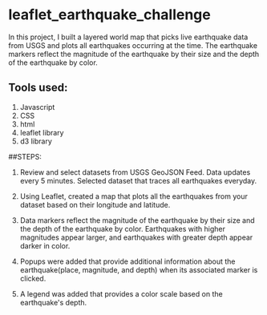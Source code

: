 # leaflet_earthquake_challenge
In this project, I built a layered world map that picks live earthquake data from USGS and plots all earthquakes occurring at the time. The earthquake markers reflect the magnitude of the earthquake by their size and the depth of the earthquake by color.

## Tools used:

1. Javascript
2. CSS
3. html
4. leaflet library
5. d3 library

##STEPS:
1. Review and select datasets from USGS GeoJSON Feed. Data updates every 5 minutes. Selected dataset that traces all earthquakes everyday.

2. Using Leaflet, created a map that plots all the earthquakes from your dataset based on their longitude and latitude.

3. Data markers reflect the magnitude of the earthquake by their size and the depth of the earthquake by color. Earthquakes with higher magnitudes appear larger, and earthquakes with greater depth appear darker in color.

4. Popups were added that provide additional information about the earthquake(place, magnitude, and depth) when its associated marker is clicked.

5. A legend was added that provides a color scale based on the earthquake's depth.
